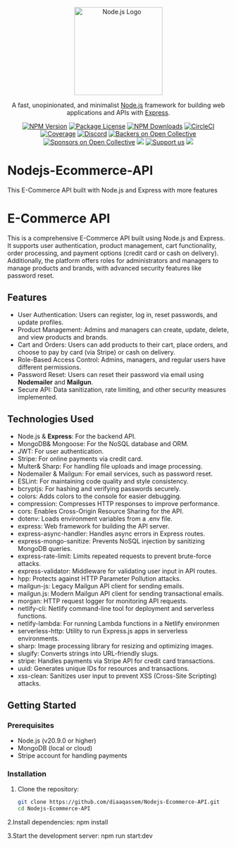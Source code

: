 <p align="center">
  <a href="https://nodejs.org/en/" target="blank"><img src="https://nodejs.org/static/images/logos/nodejs-new-pantone-black.svg" width="200" alt="Node.js Logo" /></a>
</p>

[circleci-image]: https://img.shields.io/circleci/build/github/nodejs/node/master?token=abc123def456
[circleci-url]: https://circleci.com/gh/nodejs/node

<p align="center">A fast, unopinionated, and minimalist <a href="https://nodejs.org/en/" target="_blank">Node.js</a> framework for building web applications and APIs with <a href="https://expressjs.com/" target="_blank">Express</a>.</p>
<p align="center">
<a href="https://www.npmjs.com/package/express" target="_blank"><img src="https://img.shields.io/npm/v/express.svg" alt="NPM Version" /></a>
<a href="https://www.npmjs.com/package/express" target="_blank"><img src="https://img.shields.io/npm/l/express.svg" alt="Package License" /></a>
<a href="https://www.npmjs.com/package/express" target="_blank"><img src="https://img.shields.io/npm/dm/express.svg" alt="NPM Downloads" /></a>
<a href="https://circleci.com/gh/nodejs/node" target="_blank"><img src="https://img.shields.io/circleci/build/github/nodejs/node/master" alt="CircleCI" /></a>
<a href="https://coveralls.io/github/nodejs/node?branch=master" target="_blank"><img src="https://coveralls.io/repos/github/nodejs/node/badge.svg?branch=master" alt="Coverage" /></a>
<a href="https://discord.gg/nodejs" target="_blank"><img src="https://img.shields.io/badge/discord-online-brightgreen.svg" alt="Discord"/></a>
<a href="https://opencollective.com/expressjs#backer" target="_blank"><img src="https://opencollective.com/expressjs/backers/badge.svg" alt="Backers on Open Collective" /></a>
<a href="https://opencollective.com/expressjs#sponsor" target="_blank"><img src="https://opencollective.com/expressjs/sponsors/badge.svg" alt="Sponsors on Open Collective" /></a>
<a href="https://paypal.me/nodejs" target="_blank"><img src="https://img.shields.io/badge/Donate-PayPal-ff3f59.svg"/></a>
<a href="https://opencollective.com/expressjs#sponsor"  target="_blank"><img src="https://img.shields.io/badge/Support%20us-Open%20Collective-41B883.svg" alt="Support us"></a>
<a href="https://twitter.com/nodejs" target="_blank"><img src="https://img.shields.io/twitter/follow/nodejs.svg?style=social&label=Follow"></a>
</p>






# Nodejs-Ecommerce-API
This E-Commerce API built with Node.js and Express with more features 

# E-Commerce API

This is a comprehensive E-Commerce API built using Node.js and Express. It supports user authentication, product management, cart functionality, order processing, and payment options (credit card or cash on delivery). Additionally, the platform offers roles for administrators and managers to manage products and brands, with advanced security features like password reset.

## Features
- User Authentication: Users can register, log in, reset passwords, and update profiles.
- Product Management: Admins and managers can create, update, delete, and view products and brands.
- Cart and Orders: Users can add products to their cart, place orders, and choose to pay by card (via Stripe) or cash on delivery.
- Role-Based Access Control: Admins, managers, and regular users have different permissions.
- Password Reset: Users can reset their password via email using **Nodemailer** and **Mailgun**.
- Secure API: Data sanitization, rate limiting, and other security measures implemented.

## Technologies Used
- Node.js & **Express**: For the backend API.
- MongoDB& Mongoose: For the NoSQL database and ORM.
- JWT: For user authentication.
- Stripe: For online payments via credit card.
- Multer& Sharp: For handling file uploads and image processing.
- Nodemailer & Mailgun: For email services, such as password reset.
- ESLint: For maintaining code quality and style consistency.
- bcryptjs: For hashing and verifying passwords securely.
- colors: Adds colors to the console for easier debugging.
- compression: Compresses HTTP responses to improve performance.
- cors: Enables Cross-Origin Resource Sharing for the API.
- dotenv: Loads environment variables from a .env file.
- express: Web framework for building the API server.
- express-async-handler: Handles async errors in Express routes.
- express-mongo-sanitize: Prevents NoSQL injection by sanitizing MongoDB queries.
- express-rate-limit: Limits repeated requests to prevent brute-force attacks.
- express-validator: Middleware for validating user input in API routes.
- hpp: Protects against HTTP Parameter Pollution attacks.
- mailgun-js: Legacy Mailgun API client for sending emails.
- mailgun.js: Modern Mailgun API client for sending transactional emails.
- morgan: HTTP request logger for monitoring API requests.
- netlify-cli: Netlify command-line tool for deployment and serverless functions.
- netlify-lambda: For running Lambda functions in a Netlify environmen
- serverless-http: Utility to run Express.js apps in serverless environments.
- sharp: Image processing library for resizing and optimizing images.
- slugify: Converts strings into URL-friendly slugs.
- stripe: Handles payments via Stripe API for credit card transactions.
- uuid: Generates unique IDs for resources and transactions.
- xss-clean: Sanitizes user input to prevent XSS (Cross-Site Scripting) attacks.

## Getting Started

### Prerequisites
- Node.js (v20.9.0 or higher)
- MongoDB (local or cloud)
- Stripe account for handling payments

### Installation

1. Clone the repository:
   ```bash
   git clone https://github.com/diaaqassem/Nodejs-Ecommerce-API.git
   cd Nodejs-Ecommerce-API

2.Install dependencies:
  npm install

3.Start the development server:
  npm run start:dev

